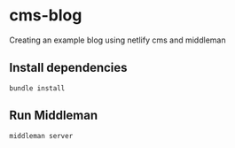 # cms-blog
Creating an example blog using netlify cms and middleman

## Install dependencies

`bundle install`

## Run Middleman

`middleman server`
